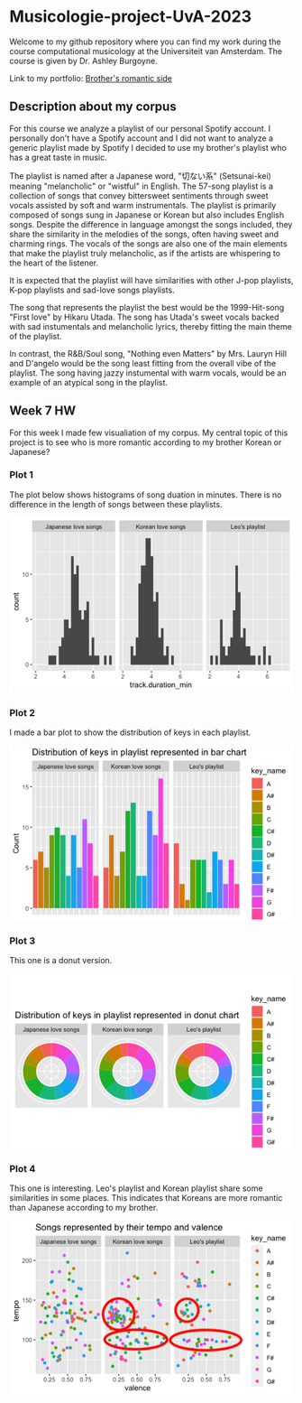 # Musicologie-project-UvA-2023
Welcome to my github repository where you can find my work during the course computational musicology at the Universiteit van Amsterdam. The course is given by Dr. Ashley Burgoyne.

Link to my portfolio: [Brother's romantic side](https://taikilazos.github.io/Musicologie-project-UvA-2023/)

## Description about my corpus
For this course we analyze a playlist of our personal Spotify account. I personally don't have a Spotify account and I did not want to analyze a generic playlist made by Spotify I decided to use my brother's playlist who has a great taste in music.

The playlist is named after a Japanese word, "切ない系" (Setsunai-kei) meaning "melancholic" or "wistful" in English. The 57-song playlist is a collection of songs that convey bittersweet sentiments through sweet vocals assisted by soft and warm instrumentals. The playlist is primarily composed of songs sung in Japanese or Korean but also includes English songs. Despite the difference in language amongst the songs included, they share the similarity in the melodies of the songs, often having sweet and charming rings. The vocals of the songs are also one of the main elements that make the playlist truly melancholic, as if the artists are whispering to the heart of the listener. 

It is expected that the playlist will have similarities with other J-pop playlists, K-pop playlists and sad-love songs playlists.

The song that represents the playlist the best would be the 1999-Hit-song "First love" by Hikaru Utada. The song has Utada's sweet vocals backed with sad instumentals and melancholic lyrics, thereby fitting the main theme of the playlist. 

In contrast, the R&B/Soul song, "Nothing even Matters" by Mrs. Lauryn Hill and D'angelo would be the song least fitting from the overall vibe of the playlist. The song having jazzy instumental with warm vocals, would be an example of an atypical song in the playlist.

## Week 7 HW
For this week I made few visualiation of my corpus. My central topic of this project is to see who is more romantic according to my brother Korean or Japanese?

### Plot 1 
The plot below shows histograms of song duation in minutes. There is no difference in the length of songs between these playlists.

![Duration of songs](https://github.com/TaikiLazos/Musicologie-project-UvA-2023/blob/main/plots/distribution%20of%20duration.png)

### Plot 2
I made a bar plot to show the distribution of keys in each playlist.

![Keys (Bar)](https://github.com/TaikiLazos/Musicologie-project-UvA-2023/blob/main/plots/keys%20in%20bar%20plot.png)

### Plot 3
This one is a donut version.

![Keys (Donut)](https://github.com/TaikiLazos/Musicologie-project-UvA-2023/blob/main/plots/keys%20in%20donut%20chart.png)

### Plot 4
This one is interesting. Leo's playlist and Korean playlist share some similarities in some places. This indicates that Koreans are more romantic than Japanese according to my brother.

![Multivariate](https://github.com/TaikiLazos/Musicologie-project-UvA-2023/blob/main/plots/multivariate%20plot.png)

